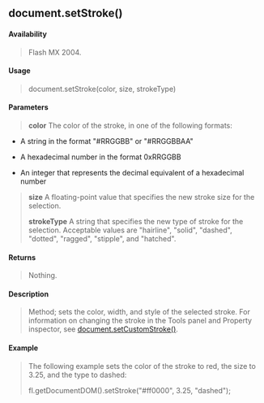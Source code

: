 ## document.setStroke()

#### Availability

> Flash MX 2004.

#### Usage

> document.setStroke(color, size, strokeType)

#### Parameters

> **color** The color of the stroke, in one of the following formats:

-   A string in the format "\#RRGGBB" or "\#RRGGBBAA"

-   A hexadecimal number in the format 0xRRGGBB

-   An integer that represents the decimal equivalent of a hexadecimal number

> **size** A floating-point value that specifies the new stroke size for the selection.
>
> **strokeType** A string that specifies the new type of stroke for the selection. Acceptable values are "hairline", "solid", "dashed", "dotted", "ragged", "stipple", and "hatched".

#### Returns

> Nothing.

#### Description

> Method; sets the color, width, and style of the selected stroke. For information on changing the stroke in the Tools panel and Property inspector, see [document.setCustomStroke()](#_bookmark281).

#### Example

> The following example sets the color of the stroke to red, the size to 3.25, and the type to dashed:
>
> fl.getDocumentDOM().setStroke("\#ff0000", 3.25, "dashed");
